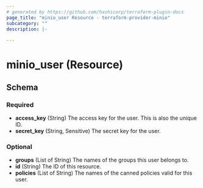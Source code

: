 ```yaml
---
# generated by https://github.com/hashicorp/terraform-plugin-docs
page_title: "minio_user Resource - terraform-provider-minio"
subcategory: ""
description: |-
  
---
```


# minio_user (Resource)





<!-- schema generated by tfplugindocs -->
## Schema

### Required

- **access_key** (String) The access key for the user. This is also the unique ID.
- **secret_key** (String, Sensitive) The secret key for the user.

### Optional

- **groups** (List of String) The names of the groups this user belongs to.
- **id** (String) The ID of this resource.
- **policies** (List of String) The names of the canned policies valid for this user.


